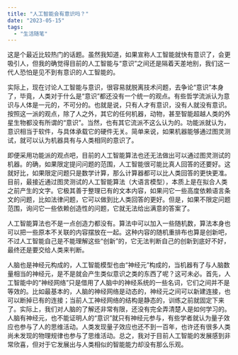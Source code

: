 ```yaml
---
title: "人工智能会有意识吗？"
date: "2023-05-15"
tags: 
  - "生活随笔"
---
```


这是个最近比较热门的话题。虽然我知道，如果宣称人工智能就快有意识了，会更吸引人，但我的确觉得目前的人工智能与“意识”之间还是隔着天差地别，我们这一代人恐怕是见不到有意识的人工智能的。

实际上，现在讨论人工智能与意识，很容易就脱离技术问题，去争论“意识”本身了，毕竟，人类对于什么是“意识”都还没有一个统一的观点。有些哲学流派认为意识与人体是一元的，不可分的。也就是说，只有人才有意识，没有人就没有意识。按照这一派的观点，除了人之外，其它的任何机器，动物，甚至智能超越人类的外星生物都没有所谓的“意识”。当然，也有其它流派不这么认为的。功能派就认为，意识相当于软件，与具体承载它的硬件无关。简单来说，如果机器能够通过图灵测试，就可以认为机器具有与人类相同的意识了。

即便采用功能派的观点吧，目前的人工智能算法也还无法做出可以通过图灵测试的机器。的确，如果限定提问问题的范围，人工智能很可能比真人回答的还要好。这就好比，如果限定问题只是数学计算，那么计算器都可以比人类回答的更快更准。目前，最接近通过图灵测试的人工智能算法（大语言模型），本质上是在拟合人类之前产生的文字。它极其善于整理已有的文本内容，如果问它一些高度依赖语言条文的问题，比如法律问题，它可以做到比人类回答的更好。但是，如果不限定问题范围，询问它一些依赖创造性的问题，它就无法给出满意的答案了。

人工智能算法也不是一点创造力都没有。算法中可以加入一些随机数，算法本身也可以把一些原本不关联的内容摆放在一起。这种内容的随机重排布也算是创新吧，不过人工智能自己是不能理解这些“创新”的，它无法判断自己的创新到底好不好，最终还是要交给人类来判断。

人脑也是神经元构成的，人工智能模型也由“神经元”构成的，当机器有了与人脑数量相当的神经元，是不是就会产生类似意识之类的东西了呢？这可未必。首先，人工智能中的“神经网络”只是借用了人脑中的神经系统的一些名词，它们之间并不是等效的。比如最基本的，人脑的神经网络是动态的，神经元之间可以新建连接，也可以断掉已有的连接；当前人工神经网络的结构是静态的，训练之前就固定下来了。实际上，我们对人脑的了解还非常有限，还没有完全弄清楚人是如何学习的。人脑有神经元，也不能证明人的“意识”就只有神经元参与，有些学者就认为量子效应也参与了人的思维活动。人类发现量子效应也还不到一百年，也许还有很多人类尚未发现的物理规律也参与了思维活动。总之，我对于目前人工智能的发展感到非常欣喜，但对于它发展出与人类相似的智能能力却没有那么乐观。
